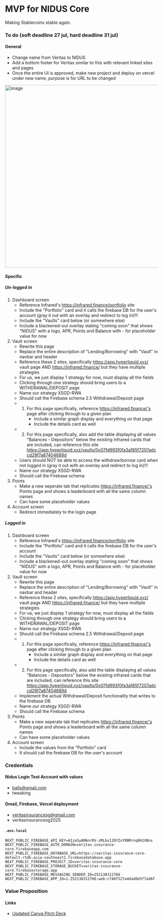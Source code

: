 # MVP for NIDUS Core

Making Stablecoins stable again.

### To do (soft deadline 27 jul, hard deadline 31 jul)

#### General

* Change name from Veritas to NIDUS
* Add a bottom footer for Veritas similar to this with relevant linked sites and pages
* Once the entire UI is approved, make new project and deploy on vercel under new name, purpose is for URL to be changed

<img width="600" alt="image" src="https://github.com/user-attachments/assets/497dffa1-3464-4693-859b-cc662a878833" />

#### Specific

##### Un-logged in

1. Dashboard screen
    * Reference Infrared's https://infrared.finance/portfolio site
    * Include the "Portfolio" card and it calls the firebase DB for the user's account (gray it out with an overlay and redirect to log in)!!!
    * Include the "Vaults" card below (or somewhere else) 
    * Include a blackened-out overlay stating "coming soon" that shows "NIDUS" with a logo, APR, Points and Balance with - for placeholder value for now 
2. Vault screen
    * Rewrite this page 
    * Replace the entire description of "Lending/Borrowing" with "Vault" in navbar and header 
    * Reference these 2 sites, specifically https://app.hyperliquid.xyz/ vault page AND https://infrared.finance/ but they have multiple strategies
    * For us, we just display 1 strategy for now, must display all the fields
    * Clicking through one strategy should bring users to a WITHDRAWAL/DEPOSIT page 
    * Name our strategy XSGD-RWA 
    * Should call the Firebase schema 
2.5 Withdrawal/Deposit page 
     * 1. For this page specifically, reference https://infrared.finance/'s page after clicking through to a given plan
          * Include a similar graph display and everything on that page 
          * Include the details card as well
     * 2. For this page specifically, also add the table displaying all values "Balances - Depositors" below the existing infrared cards that are included, can reference this site https://app.hyperliquid.xyz/vaults/0x07fd993f0fa3a185f7207adccd29f7a87404689d
     * Users should NOT be able to access the withdraw/borrow card when not logged in (gray it out with an overlay and redirect to log in)!!!
     * Name our strategy XSGD-RWA 
    * Should call the Firebase schema 
3. Points
     * Make a new seperate tab that replicates https://infrared.finance/'s Points page and shows a leaderboard with all the same column names
     * Can have some placeholder values 
4. Account screen
    * Redirect immediately to the login page

##### Logged in

1. Dashboard screen
    * Reference Infrared's https://infrared.finance/portfolio site
    * Include the "Portfolio" card and it calls the firebase DB for the user's account
    * Include the "Vaults" card below (or somewhere else) 
    * Include a blackened-out overlay stating "coming soon" that shows "NIDUS" with a logo, APR, Points and Balance with - for placeholder value for now 
2. Vault screen
    * Rewrite this page 
    * Replace the entire description of "Lending/Borrowing" with "Vault" in navbar and header 
    * Reference these 2 sites, specifically https://app.hyperliquid.xyz/ vault page AND https://infrared.finance/ but they have multiple strategies
    * For us, we just display 1 strategy for now, must display all the fields
    * Clicking through one strategy should bring users to a WITHDRAWAL/DEPOSIT page 
    * Name our strategy XSGD-RWA 
    * Should call the Firebase schema 
2.5 Withdrawal/Deposit page 
     * 1. For this page specifically, reference https://infrared.finance/'s page after clicking through to a given plan
          * Include a similar graph display and everything on that page 
          * Include the details card as well
     * 2. For this page specifically, also add the table displaying all values "Balances - Depositors" below the existing infrared cards that are included, can reference this site https://app.hyperliquid.xyz/vaults/0x07fd993f0fa3a185f7207adccd29f7a87404689d
     * Implement the actual Withdrawal/Deposit functionality that writes to the firebase DB 
     * Name our strategy XSGD-RWA 
    * Should call the Firebase schema 
3. Points
     * Make a new seperate tab that replicates https://infrared.finance/'s Points page and shows a leaderboard with all the same column names
     * Can have some placeholder values 
4. Account screen
    * Include the values from the "Portfolio" card 
    * It should call the firebase DB for the user's account
   
### Credentials

#### Nidus Login Test Account with values

* balls@gmail.com
* tweaking

#### Gmail, Firebase, Vercel deployment

* veritasinsurancesg@gmail.com
* veritasinsurancesg2025

#### `.env.local`

```env
NEXT_PUBLIC_FIREBASE_API_KEY=AIzaSyAMAnrRV-zMLbxIJDYZxYRBMrnq8H1VBns
NEXT_PUBLIC_FIREBASE_AUTH_DOMAIN=veritas-insurance-core.firebaseapp.com
NEXT_PUBLIC_FIREBASE_DATABASE_URL=https://veritas-insurance-core-default-rtdb.asia-southeast1.firebasedatabase.app
NEXT_PUBLIC_FIREBASE_PROJECT_ID=veritas-insurance-core
NEXT_PUBLIC_FIREBASE_STORAGE_BUCKET=veritas-insurance-core.firebasestorage.app
NEXT_PUBLIC_FIREBASE_MESSAGING_SENDER_ID=252138312766
NEXT_PUBLIC_FIREBASE_APP_ID=1:252138312766:web:c746f527a4dad0d3f7ad6f
```

### Value Proposition

#### Links

* [Updated Canva Pitch Deck](https://www.canva.com/design/DAGsFpctDPc/3xg1_mWRvNI8-xKh4SyyeA/edit?utm_content=DAGsFpctDPc&utm_campaign=designshare&utm_medium=link2&utm_source=sharebutton)
